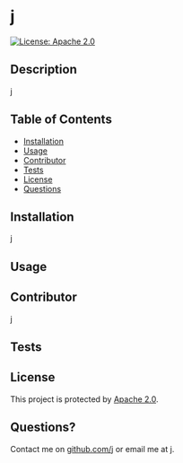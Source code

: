 # j
  [![License: Apache 2.0](https://img.shields.io/badge/License-Apache_2.0-blue.svg)](https://opensource.org/licenses/Apache-2.0)

  ## Description

  j
  
  ## Table of Contents
  * [Installation](#installation)
  * [Usage](#usage)
  * [Contributor](#contributor)
  * [Tests](#tests)
  * [License](#license)
  * [Questions](#questions)

  ## Installation
  
  j
  
  ## Usage
  
  
  
  ## Contributor
  
  j
  
  ## Tests
  
  
  
  ## License
This project is protected by [Apache 2.0](https://opensource.org/licenses/Apache-2.0).
  
  ## Questions?
  
  Contact me on [github.com/j](https://github.com/j) or email me at [j](mailto:j).
